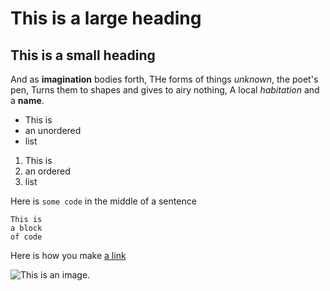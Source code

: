 # This is a large heading

## This is a small heading

And as **imagination** bodies forth,
THe forms of things *unknown*, the poet's pen,
Turns them to shapes and gives to airy nothing,
A local *habitation* and a **name**.

- This is
- an unordered
- list

1. This is
2. an ordered
3. list

Here is `some code` in the middle of a sentence

```
This is
a block
of code
```

Here is how you make [a link](https"//www.wikipedia.org)

![This is an image.](https://github.com/yihui/xaringan/releases/download/v0.0.2/karl-moustache.jpg)
